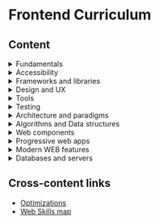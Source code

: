 # Frontend Curriculum

## Content
<details>
<summary>Fundamentals</summary>

- [HTML](./notes/html.md)
- [CSS](./notes/css.md)
- [JavaScript](./notes/javascript.md)
- Canvas API
- WebGl and animations
- Browser

</details>

<details>
<summary>Accessibility</summary>

- [Accessibility](./notes/a11y.md)

</details>

<details>
<summary>Frameworks and libraries</summary>

- [Angular](./notes/angular.md)
- React
- Vue

</details>

<details>
<summary>Design and UX</summary>

- [Graphics](./notes/graphics.md)

</details>

<details>
<summary>Tools</summary>

- TypeScript
- [Dev tools](./notes/dev-tools.md)
- [Webpack](./notes/webpack.md)

</details>

<details>
<summary>Testing</summary>


</details>

<details>
<summary>Architecture and paradigms</summary>

- [OOP](./notes/oop.md)
- Functional programming
- Procedural programming
- [Architecture](./notes/architecture.md)

</details>

<details>
<summary>Algorithms and Data structures</summary>

- [Data structures and Algorithms](./notes/algorithms.md)

</details>

<details>
<summary>Web components</summary>

- Web components

</details>

<details>
<summary>Progressive web apps</summary>


</details>

<details>
<summary>Modern WEB features</summary>


</details>

<details>
<summary>Databases and servers</summary>

- Serverless
- [Firebase](./notes/firebase.md)

</details>

## Cross-content links
- [Optimizations](./notes/optimizations.md)
- [Web Skills map](https://andreasbm.github.io/web-skills/)